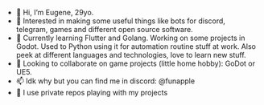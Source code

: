 - 👋 Hi, I’m Eugene, 29yo.
- 👀 Interested in making some useful things like bots for discord, telegram, games and different open source software.
- 🌱 Currently learning Flutter and Golang. Working on some projects in Godot. Used to Python using it for automation routine stuff at work. Also peek at different languages and technologies, love to learn new stuff.
- 💞️ Looking to collaborate on game projects (little home hobby): GoDot or UE5.
- 📫 Idk why but you can find me in discord: @funapple
- 🔏 I use private repos playing with my projects

<!---
NaleVex/NaleVex is a ✨ special ✨ repository because its `README.md` (this file) appears on your GitHub profile.
You can click the Preview link to take a look at your changes.
--->
